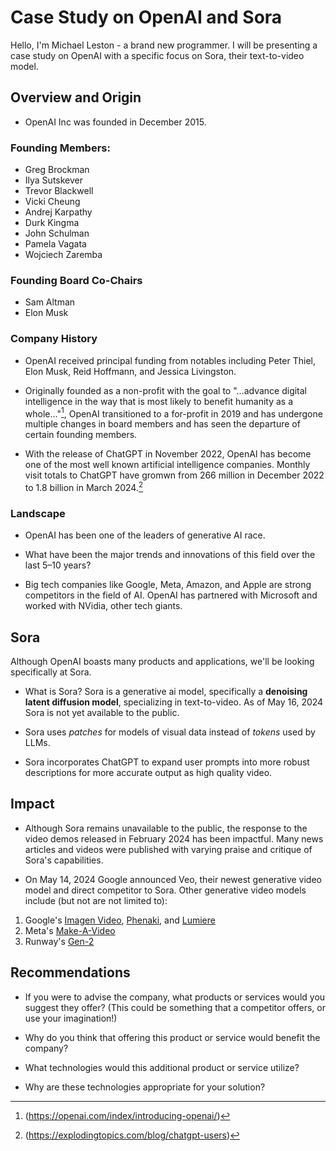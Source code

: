 # Case Study on OpenAI and Sora

Hello, I'm Michael Leston - a brand new programmer. I will be presenting a case
study on OpenAI with a specific focus on Sora, their text-to-video model.

## Overview and Origin

* OpenAI Inc was founded in December 2015.

### Founding Members:

* Greg Brockman
* Ilya Sutskever
* Trevor Blackwell
* Vicki Cheung
* Andrej Karpathy
* Durk Kingma
* John Schulman
* Pamela Vagata
* Wojciech Zaremba

### Founding Board Co-Chairs

* Sam Altman
* Elon Musk

### Company History

* OpenAI received principal funding from notables including Peter Thiel, Elon Musk, Reid Hoffmann, and Jessica Livingston.

* Originally founded as a non-profit with the goal to "...advance digital intelligence in the way that is most likely to benefit humanity as a whole..."[^1], OpenAI transitioned to a for-profit in 2019 and has undergone multiple changes in board members and has seen the departure of certain founding members.  

* With the release of ChatGPT in November 2022, OpenAI has become one of the most well known artificial intelligence companies. Monthly visit totals to ChatGPT have gromwn from 266 million in December 2022 to 1.8 billion in March 2024.[^2]

### Landscape

* OpenAI has been one of the leaders of generative AI race.

* What have been the major trends and innovations of this field over the last 5&ndash;10 years?

* Big tech companies like Google, Meta, Amazon, and Apple are strong competitors in the field of AI. OpenAI has partnered with Microsoft and worked with NVidia, other tech giants.

## Sora

Although OpenAI boasts many products and applications, we'll be looking specifically at Sora.

* What is Sora? Sora is a generative ai model, specifically a **denoising latent diffusion model**, specializing in text-to-video. As of May 16, 2024 Sora is not yet available to the public.

* Sora uses *patches* for models of visual data instead of *tokens* used by LLMs.  

* Sora incorporates ChatGPT to expand user prompts into more robust descriptions for more accurate output as high quality video.

## Impact

* Although Sora remains unavailable to the public, the response to the video demos released in February 2024 has been impactful. Many news articles and videos were published with varying praise and critique of Sora's capabilities. 

* On May 14, 2024 Google announced Veo, their newest generative video model and direct competitor to Sora. Other generative video models include (but not are not limited to):

1. Google's [Imagen Video](https://imagen.research.google/video/), [Phenaki](https://phenaki.video/), and [Lumiere](https://lumiere-video.github.io/)
2. Meta's [Make-A-Video](https://makeavideo.studio/)
3. Runway's [Gen-2](https://research.runwayml.com/gen2)

## Recommendations

* If you were to advise the company, what products or services would you suggest they offer? (This could be something that a competitor offers, or use your imagination!)

* Why do you think that offering this product or service would benefit the company?

* What technologies would this additional product or service utilize?

* Why are these technologies appropriate for your solution?

[^1]:(https://openai.com/index/introducing-openai/)
[^2]:(https://explodingtopics.com/blog/chatgpt-users)
[^3]:(https://www.hollywoodreporter.com/business/business-news/tyler-perry-ai-alarm-1235833276/)